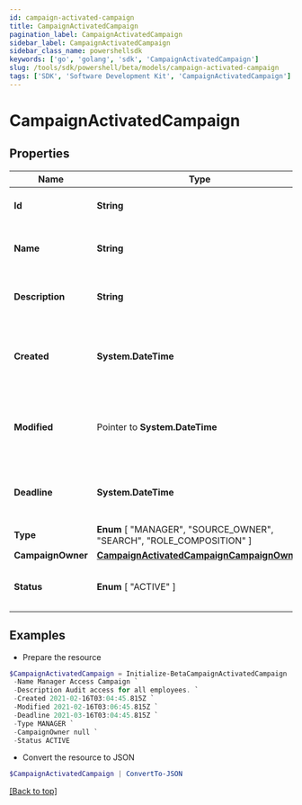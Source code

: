 ```yaml
---
id: campaign-activated-campaign
title: CampaignActivatedCampaign
pagination_label: CampaignActivatedCampaign
sidebar_label: CampaignActivatedCampaign
sidebar_class_name: powershellsdk
keywords: ['go', 'golang', 'sdk', 'CampaignActivatedCampaign'] 
slug: /tools/sdk/powershell/beta/models/campaign-activated-campaign
tags: ['SDK', 'Software Development Kit', 'CampaignActivatedCampaign']
---
```



# CampaignActivatedCampaign

## Properties

Name | Type | Description | Notes
------------ | ------------- | ------------- | -------------
**Id** |  **String** | Unique ID for the campaign. | 
**Name** |  **String** | The human friendly name of the campaign. | 
**Description** |  **String** | Extended description of the campaign. | 
**Created** |  **System.DateTime** | The date and time the campaign was created. | 
**Modified** |  Pointer to **System.DateTime** | The date and time the campaign was last modified. | [optional] 
**Deadline** |  **System.DateTime** | The date and time the campaign is due. | 
**Type** |   **Enum** [  "MANAGER",    "SOURCE_OWNER",    "SEARCH",    "ROLE_COMPOSITION" ] | The type of campaign. | 
**CampaignOwner** |  [**CampaignActivatedCampaignCampaignOwner**](campaign-activated-campaign-campaign-owner) |  | 
**Status** |   **Enum** [  "ACTIVE" ] | The current status of the campaign. | 

## Examples

- Prepare the resource
```powershell
$CampaignActivatedCampaign = Initialize-BetaCampaignActivatedCampaign  -Id 2c91808576f886190176f88cac5a0010 `
 -Name Manager Access Campaign `
 -Description Audit access for all employees. `
 -Created 2021-02-16T03:04:45.815Z `
 -Modified 2021-02-16T03:06:45.815Z `
 -Deadline 2021-03-16T03:04:45.815Z `
 -Type MANAGER `
 -CampaignOwner null `
 -Status ACTIVE
```

- Convert the resource to JSON
```powershell
$CampaignActivatedCampaign | ConvertTo-JSON
```


[[Back to top]](#) 

